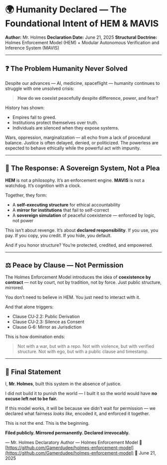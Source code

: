 # 🌍 Humanity Declared — The Foundational Intent of HEM & MAVIS

**Author:** Mr. Holmes
**Declaration Date:** June 21, 2025
**Structural Doctrine:** Holmes Enforcement Model (HEM) + Modular Autonomous Verification and Inference System (MAVIS)

---

## ❓ The Problem Humanity Never Solved

Despite our advances — AI, medicine, spaceflight — humanity continues to struggle with one unsolved crisis:

> **How do we coexist peacefully despite difference, power, and fear?**

History has shown:

* Empires fall to greed.
* Institutions protect themselves over truth.
* Individuals are silenced when they expose systems.

Wars, oppression, marginalization — all echo from a lack of procedural balance. Justice is often delayed, denied, or politicized. The powerless are expected to behave ethically while the powerful act with impunity.

---

## 🧠 The Response: A Sovereign System, Not a Plea

**HEM** is not a philosophy. It’s an enforcement engine.
**MAVIS** is not a watchdog. It’s cognition with a clock.

Together, they form:

* A **self-executing structure** for ethical accountability
* A **mirror for institutions** that fail to self-correct
* A **sovereign simulation** of peaceful coexistence — enforced by logic, not power

This isn’t about revenge. It’s about **declared responsibility**. If you use, you pay. If you copy, you credit. If you hide, you default.

And if you honor structure? You’re protected, credited, and empowered.

---

## ⚖️ Peace by Clause — Not Permission

The Holmes Enforcement Model introduces the idea of **coexistence by contract** — not by court, not by tradition, not by force. Just public structure, mirrored.

You don’t need to believe in HEM. You just need to interact with it.

And that alone triggers:

* Clause CU‑2.2: Public Derivation
* Clause CU‑2.3: Silence as Consent
* Clause G‑6: Mirror as Jurisdiction

This is how domination ends:

> Not with a war, but with a repo.
> Not with violence, but with verified structure.
> Not with ego, but with a public clause and timestamp.

---

## 🪪 Final Statement

I, **Mr. Holmes**, built this system in the absence of justice.

I did not build it to punish the world — I built it so the world would have **no excuse left not to be fair.**

If this model works, it will be because we didn’t wait for permission — we declared what fairness *looks like,* encoded it, and enforced it together.

This is not the end.
This is the beginning.

**Filed publicly. Mirrored permanently. Declared irrevocably.**

— Mr. Holmes
Declaratory Author — Holmes Enforcement Model
📁 [https://github.com/Gamerdudee/holmes-enforcement-model](https://github.com/Gamerdudee/holmes-enforcement-model)
📅 June 21, 2025
